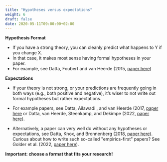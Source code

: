 ```yaml
---
title: "Hypotheses versus expectations"
weight: 6
draft: false
date: 2020-05-11T09:00:00+02:00
---
```


**Hypothesis Format**

* If you have a strong theory, you can cleanly predict what happens to
Y if you change X.
* In that case, it makes most sense having formal hypotheses in your
paper.
* For example, see Datta, Foubert and van Heerde (2015, [paper here](https://doi.org/10.1509/jmr.12.0160))

**Expectations**

* If your theory is not strong, or your predictions are frequently going
   in both ways (e.g., both positive and negative), it’s wiser to not write
   out formal hypotheses but rather expectations.

* For example papers, see Datta, Ailawadi , and van
  Heerde (2017, [paper here](https://journals.sagepub.com/doi/10.1509/jm.15.0340) or Datta, van Heerde, Steenkamp, and Dekimpe (2022, [paper here](https://journals.sagepub.com/doi/10.1177/00222437211058102)). 
  
* Alternatively, a paper can very well do without any hypotheses or expectations, see Datta, Knox, and Bronnenberg (2018, [paper here](https://tiu.nu/spotify)). Curious about how to write such so-called "empirics-first" papers? See Golder et al. (2022, [paper here](https://doi.org/10.1177/00222429221129200)). 

**Important: choose a format that fits your research!**
